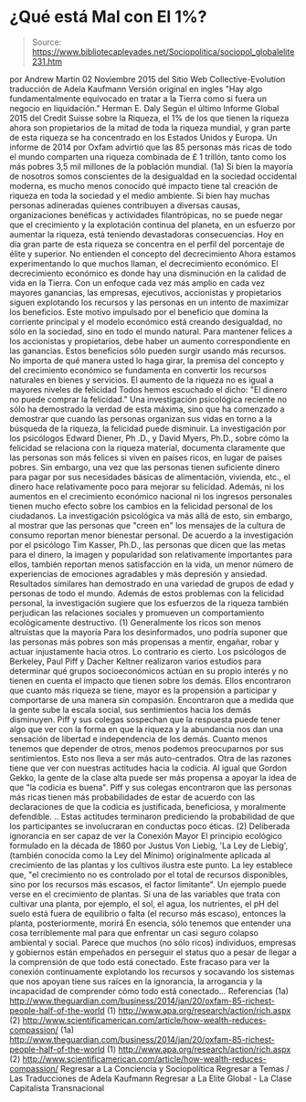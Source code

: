 # ¿Qué está Mal con El 1%?

> Source: https://www.bibliotecapleyades.net/Sociopolitica/sociopol_globalelite231.htm

por Andrew Martin 02 Noviembre 2015
del Sitio Web Collective-Evolution
traducción de Adela Kaufmann Versión original en ingles
"Hay algo fundamentalmente equivocado
en tratar a la Tierra como si fuera
un negocio en liquidación." Herman E. Daly
Según el último Informe Global 2015 del Credit Suisse sobre la Riqueza, el 1% de los que tienen la riqueza ahora son propietarios de la mitad de toda la riqueza mundial, y gran parte de esta riqueza se ha concentrado en los Estados Unidos y Europa.
Un informe de 2014 por Oxfam advirtió que las 85 personas más ricas de todo el mundo comparten una riqueza combinada de £ 1 trillón, tanto como los más pobres 3,5 mil millones de la población mundial. (1a)
Si bien la mayoría de nosotros somos conscientes de la desigualdad en la sociedad occidental moderna, es mucho menos conocido qué impacto tiene tal creación de riqueza en toda la sociedad y el medio ambiente.
Si bien hay muchas personas adineradas quienes contribuyen a diversas causas, organizaciones benéficas y actividades filantrópicas, no se puede negar que el crecimiento y la explotación continua del planeta, en un esfuerzo por aumentar la riqueza, está teniendo devastadoras consecuencias.
Hoy en día gran parte de esta riqueza se concentra en el perfil del porcentaje de élite y superior.
No entienden el concepto del decrecimiento Ahora estamos experimentando lo que muchos llaman, el decrecimiento económico.
El decrecimiento económico es donde hay una disminución en la calidad de vida en la Tierra. Con un enfoque cada vez más amplio en cada vez mayores ganancias, las empresas, ejecutivos, accionistas y propietarios siguen explotando los recursos y las personas en un intento de maximizar los beneficios.
Este motivo impulsado por el beneficio que domina la corriente principal y el modelo económico está creando desigualdad, no sólo en la sociedad, sino en todo el mundo natural.
Para mantener felices a los accionistas y propietarios, debe haber un aumento correspondiente en las ganancias. Estos beneficios sólo pueden surgir usando más recursos.
No importa de qué manera usted lo haga girar, la premisa del concepto y del crecimiento económico se fundamenta en convertir los recursos naturales en bienes y servicios.
El aumento de la riqueza no es igual a mayores niveles de felicidad Todos hemos escuchado el dicho:
"El dinero no puede comprar la felicidad."
Una investigación psicológica reciente no sólo ha demostrado la verdad de esta máxima, sino que ha comenzado a demostrar que cuando las personas organizan sus vidas en torno a la búsqueda de la riqueza, la felicidad puede disminuir.
La investigación por los psicólogos Edward Diener, Ph .D., y David Myers, Ph.D., sobre cómo la felicidad se relaciona con la riqueza material, documenta claramente que las personas son más felices si viven en países ricos, en lugar de países pobres.
Sin embargo, una vez que las personas tienen suficiente dinero para pagar por sus necesidades básicas de alimentación, vivienda, etc., el dinero hace relativamente poco para mejorar su felicidad. Además, ni los aumentos en el crecimiento económico nacional ni los ingresos personales tienen mucho efecto sobre los cambios en la felicidad personal de los ciudadanos.
La investigación psicológica va más allá de esto, sin embargo, al mostrar que las personas que "creen en" los mensajes de la cultura de consumo reportan menor bienestar personal.
De acuerdo a la investigación por el psicólogo Tim Kasser, Ph.D., las personas que dicen que las metas para el dinero, la imagen y popularidad son relativamente importantes para ellos, también reportan menos satisfacción en la vida, un menor número de experiencias de emociones agradables y más depresión y ansiedad.
Resultados similares han demostrado en una variedad de grupos de edad y personas de todo el mundo.
Además de estos problemas con la felicidad personal, la investigación sugiere que los esfuerzos de la riqueza también perjudican las relaciones sociales y promueven un comportamiento ecológicamente destructivo. (1)
Generalmente los ricos son menos altruistas que la mayoría Para los desinformados, uno podría suponer que las personas más pobres son más propensas a mentir, engañar, robar y actuar injustamente hacia otros. Lo contrario es cierto.
Los psicólogos de Berkeley, Paul Piff y Dacher Keltner realizaron varios estudios para determinar qué grupos socioeconómicos actúan en su propio interés y no tienen en cuenta el impacto que tienen sobre los demás.
Ellos encontraron que cuanto más riqueza se tiene, mayor es la propensión a participar y comportarse de una manera sin compasión. Encontraron que a medida que la gente sube la escala social, sus sentimientos hacia los demás disminuyen.
Piff y sus colegas sospechan que la respuesta puede tener algo que ver con la forma en que la riqueza y la abundancia nos dan una sensación de libertad e independencia de los demás.
Cuanto menos tenemos que depender de otros, menos podemos preocuparnos por sus sentimientos. Esto nos lleva a ser más auto-centrados. Otra de las razones tiene que ver con nuestras actitudes hacia la codicia. Al igual que Gordon Gekko, la gente de la clase alta puede ser más propensa a apoyar la idea de que "la codicia es buena".
Piff y sus colegas encontraron que las personas más ricas tienen más probabilidades de estar de acuerdo con las declaraciones de que la codicia es justificada, beneficiosa, y moralmente defendible. ..
Estas actitudes terminaron prediciendo la probabilidad de que los participantes se involucraran en conductas poco éticas. (2)
Deliberada ignorancia en ser capaz de ver la Conexión Mayor El principio ecológico formulado en la década de 1860 por Justus Von Liebig, 'La Ley de Liebig', (también conocida como la Ley del Mínimo) originalmente aplicada al crecimiento de las plantas y los cultivos ilustra este punto.
La ley establece que,
"el crecimiento no es controlado por el total de recursos disponibles, sino por los recursos más escasos, el factor limitante".
Un ejemplo puede verse en el crecimiento de plantas.
Si una de las variables que trata con cultivar una planta, por ejemplo, el sol, el agua, los nutrientes, el pH del suelo está fuera de equilibrio o falta (el recurso más escaso), entonces la planta, posteriormente, morirá
En esencia, sólo tenemos que entender una cosa terriblemente mal para que enfrentar un casi seguro colapso ambiental y social. Parece que muchos (no sólo ricos) individuos, empresas y gobiernos están empeñados en perseguir el status quo a pesar de llegar a la comprensión de que todo está conectado.
Este fracaso para ver la conexión continuamente explotando los recursos y socavando los sistemas que nos apoyan tiene sus raíces en la ignorancia, la arrogancia y la incapacidad de comprender cómo todo está conectado...
Referencias
(1a) http://www.theguardian.com/business/2014/jan/20/oxfam-85-richest-people-half-of-the-world (1) http://www.apa.org/research/action/rich.aspx (2) http://www.scientificamerican.com/article/how-wealth-reduces-compassion/
(1a) http://www.theguardian.com/business/2014/jan/20/oxfam-85-richest-people-half-of-the-world (1) http://www.apa.org/research/action/rich.aspx
(2) http://www.scientificamerican.com/article/how-wealth-reduces-compassion/
Regresar a La Conciencia y Sociopolítica
Regresar a Temas / Las Traducciones de Adela Kaufmann
Regresar a La Elite Global - La Clase Capitalista Transnacional
